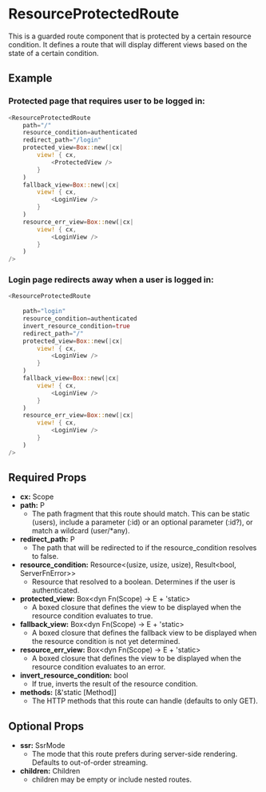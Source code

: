 # ResourceProtectedRoute

This is a guarded route component that is protected by a certain resource condition. It defines a route that will display different views based on the state of a certain condition.

## Example
### Protected page that requires user to be logged in:
```rs
<ResourceProtectedRoute
    path="/"
    resource_condition=authenticated
    redirect_path="/login"
    protected_view=Box::new(|cx|
        view! { cx,
            <ProtectedView />
        }
    )
    fallback_view=Box::new(|cx|
        view! { cx,
            <LoginView />
        }
    )
    resource_err_view=Box::new(|cx|
        view! { cx,
            <LoginView />
        }
    )
/>
```
### Login page redirects away when a user is logged in:
```rs
<ResourceProtectedRoute 
                    
    path="login" 
    resource_condition=authenticated
    invert_resource_condition=true
    redirect_path="/" 
    protected_view=Box::new(|cx|
        view! { cx,
            <LoginView /> 
        }
    )
    fallback_view=Box::new(|cx| 
        view! { cx, 
            <LoginView /> 
        }
    )
    resource_err_view=Box::new(|cx| 
        view! { cx, 
            <LoginView /> 
        }
    )                        
/>
```

## Required Props
- **cx:** Scope
- **path:** P
    - The path fragment that this route should match. This can be static (users), include a parameter (:id) or an optional parameter (:id?), or match a wildcard (user/*any).
- **redirect_path:** P
    - The path that will be redirected to if the resource_condition resolves to false.
- **resource_condition:** Resource<(usize, usize, usize), Result<bool, ServerFnError>>
    - Resource that resolved to a boolean. Determines if the user is authenticated.
- **protected_view:** Box<dyn Fn(Scope) -> E + 'static>
    - A boxed closure that defines the view to be displayed when the resource condition evaluates to true.
- **fallback_view:** Box<dyn Fn(Scope) -> E + 'static>
    - A boxed closure that defines the fallback view to be displayed when the resource condition is not yet determined.
- **resource_err_view:** Box<dyn Fn(Scope) -> E + 'static>
    - A boxed closure that defines the view to be displayed when the resource condition evaluates to an error.
- **invert_resource_condition:** bool
    - If true, inverts the result of the resource condition.
- **methods:** [&'static [Method]]
    - The HTTP methods that this route can handle (defaults to only GET).

## Optional Props
- **ssr:** SsrMode
    - The mode that this route prefers during server-side rendering. Defaults to out-of-order streaming.
- **children:** Children
    - children may be empty or include nested routes.
